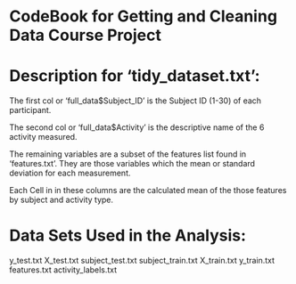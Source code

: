 CodeBook for Getting and Cleaning Data Course Project
====================================================


Description for ‘tidy_dataset.txt’:
======================

The first col or ‘full_data$Subject_ID’ is the Subject ID (1-30) of each participant.  

The second col or ‘full_data$Activity’	is the descriptive name of the 6 activity measured. 

The remaining variables are a subset of the features list found in ‘features.txt’. They are those variables which the mean or standard deviation  for each measurement. 

Each Cell in in these columns are the calculated mean of the those features by subject and activity type. 



Data Sets Used in the Analysis:
===================
y_test.txt
X_test.txt
subject_test.txt
subject_train.txt
X_train.txt
y_train.txt
features.txt
activity_labels.txt



  


